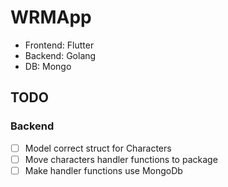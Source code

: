 # WRMApp

* Frontend: Flutter
* Backend: Golang
* DB: Mongo

## TODO

### Backend 

- [ ] Model correct struct for Characters
- [ ] Move characters handler functions to package
- [ ] Make handler functions use MongoDb